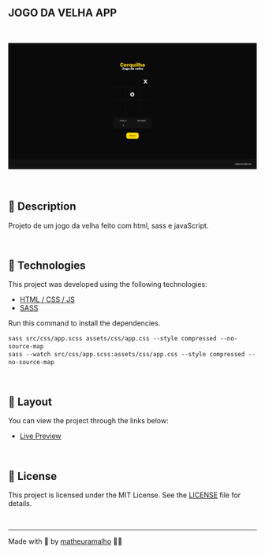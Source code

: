 ## JOGO DA VELHA APP
<br>

<p align="center">
    <img
        src=".github/preview.png"
        alt="Preview da página inicial do site">
</p>
<br>

## 🚧 Description

Projeto de um jogo da velha feito com html, sass e javaScript.

<br>

## 🚀 Technologies

This project was developed using the following technologies:

- [HTML / CSS / JS](https://developer.mozilla.org/)
- [SASS](https://sass-lang.com/)

Run this command to install the dependencies.

```
sass src/css/app.scss assets/css/app.css --style compressed --no-source-map
sass --watch src/css/app.scss:assets/css/app.css --style compressed --no-source-map
```

<br>

## 🔖 Layout

You can view the project through the links below:

- [Live Preview](https://clockjs-mat.vercel.app/)

<br>

## 📝 License

This project is licensed under the MIT License. See the [LICENSE](LICENSE) file for details.

<br>

---

Made with 💜 by [matheuramalho](https://www.matheusramalho.dev) ✌🏻
